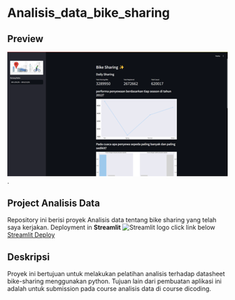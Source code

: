 # Analisis_data_bike_sharing


## Preview
![Bike Sharing Dashboard Streamlit Preview](https://github.com/irwan-Wan/Analisis_data_bike_sharing/blob/8df9f759f42dacdb75cf7d6c6c5d435fb0d7efe5/preview.png).

## Project Analisis Data

Repository ini berisi proyek Analisis data tentang bike sharing yang telah saya kerjakan. Deployment in **Streamlit** <img src="https://user-images.githubusercontent.com/7164864/217935870-c0bc60a3-6fc0-4047-b011-7b4c59488c91.png" alt="Streamlit logo"></img>
click link below
[Streamlit Deploy](https://7msop6siazevbzsfjtkinh.streamlit.app/)


## Deskripsi

Proyek ini bertujuan untuk melakukan pelatihan analisis terhadap datasheet bike-sharing menggunakan python. Tujuan lain dari pembuatan aplikasi ini adalah untuk submission pada course analisis data di course dicoding.
